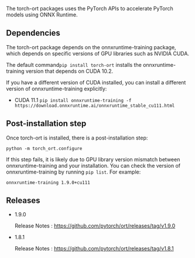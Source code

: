 The torch-ort packages uses the PyTorch APIs to accelerate PyTorch models using ONNX Runtime.

## Dependencies

The torch-ort package depends on the onnxruntime-training package, which depends on specific versions of GPU libraries such as NVIDIA CUDA.

The default command`pip install torch-ort` installs the onnxruntime-training version that depends on CUDA 10.2.

If you have a different version of CUDA installed, you can install a different version of onnxruntime-training explicitly:

* CUDA 11.1 `pip install onnxruntime-training -f https://download.onnxruntime.ai/onnxruntime_stable_cu111.html`

## Post-installation step

Once torch-ort is installed, there is a post-installation step:

`python -m torch_ort.configure`

If this step fails, it is likely due to GPU library version mismatch between onnxruntime-training and your installation. You can check the version of onnxruntime-training by running `pip list`. For example:

```
onnxruntime-training 1.9.0+cu111
```

## Releases

* 1.9.0

  Release Notes : https://github.com/pytorch/ort/releases/tag/v1.9.0

* 1.8.1

  Release Notes : https://github.com/pytorch/ort/releases/tag/v1.8.1

